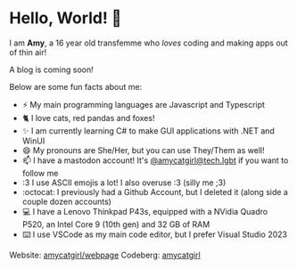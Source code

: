 # Hello, World! 👋

<!--
**amycatgirl/amycatgirl** is a ✨ _special_ ✨ repository because its `README.md` (this file) appears on your GitHub profile.

Here are some ideas to get you started:

- 🔭 I’m currently working on ...
- 🌱 I’m currently learning ...
- 👯 I’m looking to collaborate on ...
- 🤔 I’m looking for help with ...
- 💬 Ask me about ...
- 📫 How to reach me: ...
- 😄 Pronouns: ...
- ⚡ Fun fact: ...
-->

I am **Amy**, a 16 year old transfemme who *loves* coding and making apps out of thin air!

A blog is coming soon!

Below are some fun facts about me:
- ⚡ My main programming languages are Javascript and Typescript
- 🐈 I love cats, red pandas and foxes!
- ✨ I am currently learning C# to make GUI applications with .NET and WinUI
- 😄 My pronouns are She/Her, but you can use They/Them as well!
- 📫 I have a mastodon account! It's [@amycatgirl@tech.lgbt](https://tech.lgbt/@amycatgirl) if you want to follow me
- :3 I use ASCII emojis a lot! I also overuse :3 (silly me ;3)
- :octocat: I previously had a Github Account, but I deleted it (along side a couple dozen accounts)
- 💻 I have a Lenovo Thinkpad P43s, equipped with a NVidia Quadro P520, an Intel Core 9 (10th gen) and 32 GB of RAM
- ⌨️ I use VSCode as my main code editor, but I prefer Visual Studio 2023

Website: [amycatgirl/webpage](https://amycatgirl.codeberg.page/webpage)
Codeberg: [amycatgirl](https://codeberg.org/amycatgirl)
